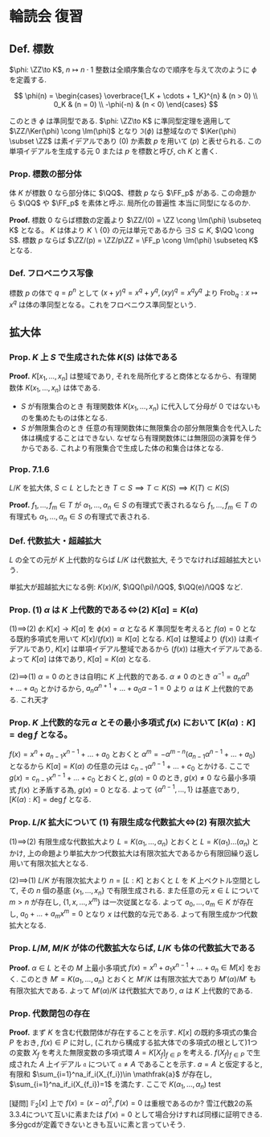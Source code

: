 $$
\newcommand{\Ker}{\operatorname{Ker}}
\newcommand{\Im}{\operatorname{Im}}
\newcommand{\id}{\mathrm{id}}
\newcommand{\ZZ}{\mathbb{Z}}
\newcommand{\QQ}{\mathbb{Q}}
\newcommand{\RR}{\mathbb{R}}
\newcommand{\CC}{\mathbb{C}}
\newcommand{\FF}{\mathbb{F}}
$$

# 輪読会 復習

## Def. 標数

$\phi: \ZZ\to K$, $n \mapsto n\cdot 1$ 
整数は全順序集合なので順序を与えて次のように $\phi$ を定義する.

$$
\phi(n) =
\begin{cases}
\overbrace{1_K + \cdots + 1_K}^{n} & (n > 0) \\
0_K & (n = 0) \\
-\phi(-n) & (n < 0)
\end{cases}
$$

このとき $\phi$ は準同型である. $\phi: \ZZ\to K$ に準同型定理を適用して $\ZZ/\Ker(\phi) \cong \Im(\phi)$ となり $\Im(\phi)$ は整域なので $\Ker(\phi) \subset \ZZ$ は素イデアルであり $(0)$ か素数 $p$ を用いて $(p)$ と表せられる. この単項イデアルを生成する元 $0$ または $p$ を標数と呼び, $\mathrm{ch}\ K$ と書く.

### Prop. 標数の部分体
体 $K$ が標数 $0$ なら部分体に $\QQ$、標数 $p$ なら $\FF_p$ がある.
この命題から $\QQ$ や $\FF_p$ を素体と呼ぶ.
局所化の普遍性 本当に同型になるのか.

**Proof.**
標数 $0$ ならば標数の定義より $\ZZ/(0) = \ZZ \cong \Im(\phi) \subseteq K$ となる。 $K$ は体より $K\backslash\{0\}$ の元は単元であるから $\exists S \subseteq K$, $\QQ \cong S$.
標数 $p$ ならば $\ZZ/(p) = \ZZ/p\ZZ = \FF_p \cong \Im(\phi) \subseteq K$ となる.

### Def. フロベニウス写像
標数 $p$ の体で $q=p^n$ として $(x+y)^q = x^q+y^q, (xy)^q = x^qy^q$ より $\mathrm{Frob}_q: x \mapsto x^q$ は体の準同型となる。これをフロベニウス準同型という.

## 拡大体
### Prop. $K$ 上 $S$ で生成された体 $K(S)$ は体である

**Proof.**
$K[x_1,\ldots , x_n]$ は整域であり, それを局所化すると商体となるから、有理関数体 $K(x_1,\ldots , x_n)$ は体である.
- $S$ が有限集合のとき
有理関数体 $K(x_1,\ldots , x_n)$ に代入して分母が $0$ ではないものを集めたものは体となる.
- $S$ が無限集合のとき
任意の有理関数体に無限集合の部分無限集合を代入した体は構成することはできない. なぜなら有理関数体には無限回の演算を伴うからである.
これより有限集合で生成した体の和集合は体となる.

### Prop. 7.1.6
$L/K$ を拡大体, $S\subset L$ としたとき $T\subset S \implies T\subset K(S) \implies K(T)\subset K(S)$

**Proof.**
$f_1,\ldots,f_m\in T$ が $\alpha_1,\ldots,\alpha_n\in S$ の有理式で表されるなら $f_1,\ldots,f_m\in T$ の有理式も $\alpha_1,\ldots,\alpha_n\in S$ の有理式で表される.

### Def. 代数拡大・超越拡大
$L$ の全ての元が $K$ 上代数的ならば $L/K$ は代数拡大, そうでなければ超越拡大という.

単拡大が超越拡大になる例: $K(x)/K$, $\QQ(\pi)/\QQ$, $\QQ(e)/\QQ$ など.

### Prop. (1) $\alpha$ は $K$ 上代数的である$\iff$(2) $K[\alpha]=K(\alpha)$
(1)$\implies$(2)
$\phi\colon K[x]\to K[\alpha]$ を $\phi(x)=\alpha$ となる $K$ 準同型を考えると $f(\alpha)=0$ となる既約多項式を用いて $K[x]/(f(x))\cong K[\alpha]$ となる. $K[\alpha]$ は整域より $(f(x))$ は素イデアルであり, $K[x]$ は単項イデアル整域であるから $(f(x))$ は極大イデアルである. よって $K[\alpha]$ は体であり, $K[\alpha] = K(\alpha)$ となる.

(2)$\implies$(1)
$\alpha = 0$ のときは自明に $K$ 上代数的である. $\alpha\neq0$ のとき $\alpha^{-1}=a_n\alpha^n+\ldots+a_0$ とかけるから, $a_n\alpha^{n+1}+\ldots+a_0\alpha-1=0$ より $\alpha$ は $K$ 上代数的である.
これ天才

### Prop. $K$ 上代数的な元 $\alpha$ とその最小多項式 $f(x)$ において $[K(\alpha):K] = \deg f$ となる。
$f(x) = x^n + a_{n-1}x^{n-1} + \ldots + a_0$ とおくと $\alpha^m = -\alpha^{m-n}(a_{n-1}\alpha^{n-1} + \ldots + a_0)$ となるから $K[\alpha] = K(\alpha)$ の任意の元は $c_{n-1}\alpha^{n-1} + \ldots + c_0$ とかける. ここで $g(x) = c_{n-1}x^{n-1} + \ldots + c_0$ とおくと, $g(\alpha) = 0$ のとき, $g(x) \neq 0$ なら最小多項式 $f(x)$ と矛盾する為, $g(x) = 0$ となる. よって $\{\alpha^{n-1}, \ldots, 1\}$ は基底であり, $[K(\alpha):K] = \deg f$ となる.

### Prop. $L/K$ 拡大について (1) 有限生成な代数拡大$\iff$(2) 有限次拡大
(1)$\implies$(2)
有限生成な代数拡大より $L = K(\alpha_1, \ldots, \alpha_n)$ とおくと $L = K(\alpha_1)\ldots(\alpha_n)$ とかけ, 上の命題より単拡大かつ代数拡大は有限次拡大であるから有限回繰り返し用いて有限次拡大となる.

(2)$\implies$(1)
$L/K$ が有限次拡大より $n = [L:K]$ とおくと $L$ を $K$ 上ベクトル空間として, その $n$ 個の基底 $\{x_1,\ldots,x_n\}$ で有限生成される. また任意の元 $x\in L$ について $m > n$ が存在し, $\{1,x,\ldots,x^m\}$ は一次従属となる. よって $a_0, \ldots, a_m\in K$ が存在し, $a_0 + \ldots + a_mx^m = 0$ となり $x$ は代数的な元である. よって有限生成かつ代数拡大となる.

### Prop. $L/M$, $M/K$ が体の代数拡大ならば, $L/K$ も体の代数拡大である
**Proof.**
$\alpha\in L$ とその $M$ 上最小多項式 $f(x)=x^n+a_1x^{n-1}+\ldots+a_n\in M[x]$ をおく. このとき $M' = K(a_1,\ldots,a_n)$ とおくと $M'/K$ は有限次拡大であり $M'(\alpha)/M'$ も有限次拡大である. よって $M'(\alpha)/K$ は代数拡大であり, $\alpha$ は $K$ 上代数的である.

### Prop. 代数閉包の存在
**Proof.**
まず $K$ を含む代数閉体が存在することを示す.
$K[x]$ の既約多項式の集合 $P$ をおき, $f(x)\in P$ に対し, (これから構成する拡大体での多項式の根として)1つの変数 $X_f$ を考えた無限変数の多項式環 $A = K[X_f]_{f\in P}$ を考える.
$f(X_f)_{f\in P}$ で生成された $A$ 上イデアル $\mathfrak{a}$ について $\mathfrak{a}\neq A$ であることを示す. $a=A$ と仮定すると, 有限和 $\sum_{i=1}^na_if_i(X_{f_i})\in \mathfrak{a}$ が存在し, $\sum_{i=1}^na_if_i(X_{f_i})=1$ を満たす. ここで $K(\alpha_1,\ldots,\alpha_n)$
test

[疑問] $\mathbb{F}_2[x]$ 上で $f(x)=(x-\alpha)^2, f'(x)=0$ は重根であるのか?
雪江代数2の系3.3.4について互いに素または $f'(x)=0$ として場合分けすれば同様に証明できる. 多分gcdが定義できないときも互いに素と言っていそう.
